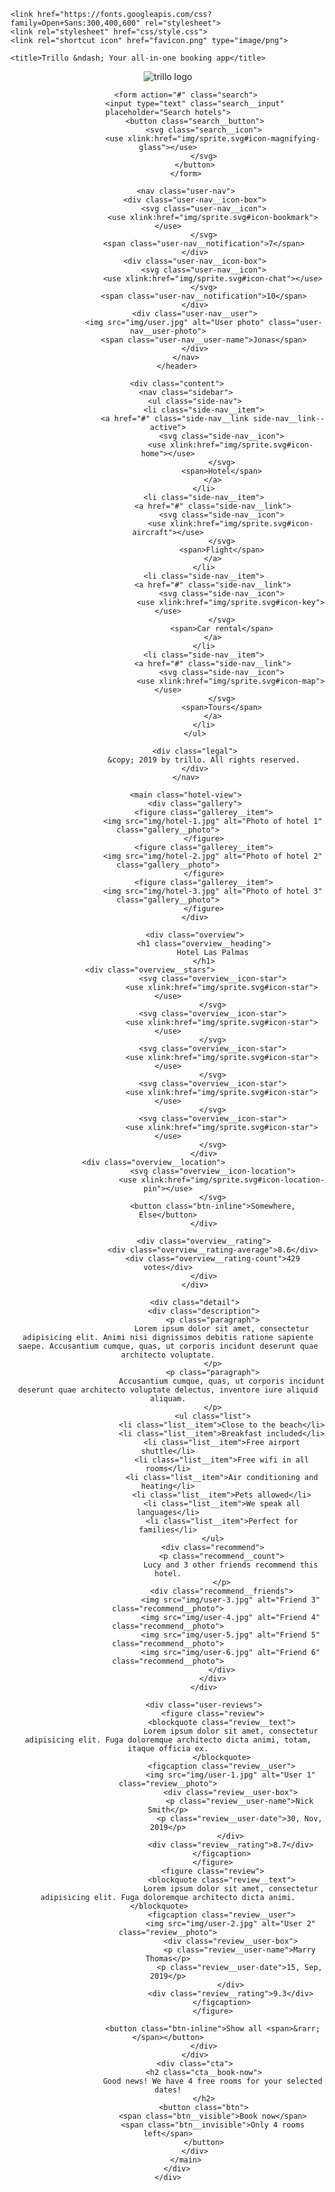 <!DOCTYPE html>
<html lang="en">
<head>
    <meta charset="UTF-8">
    <meta name="viewport" content="width=device-width, initial-scale=1.0">
    <meta http-equiv="X-UA-Compatible" content="ie=edge">

    <link href="https://fonts.googleapis.com/css?family=Open+Sans:300,400,600" rel="stylesheet">
    <link rel="stylesheet" href="css/style.css">
    <link rel="shortcut icon" href="favicon.png" type="image/png">

    <title>Trillo &ndash; Your all-in-one booking app</title>
</head>
<body>
    <div class="container">
        <header class="header">
            <img src="img/logo.png" alt="trillo logo" class="logo">

            <form action="#" class="search">
                <input type="text" class="search__input" placeholder="Search hotels">
                <button class="search__button">
                    <svg class="search__icon">
                        <use xlink:href="img/sprite.svg#icon-magnifying-glass"></use>
                    </svg>
                </button>
            </form>
            
            <nav class="user-nav">
                <div class="user-nav__icon-box">
                    <svg class="user-nav__icon">
                        <use xlink:href="img/sprite.svg#icon-bookmark"></use>
                    </svg>
                    <span class="user-nav__notification">7</span>
                </div>
                <div class="user-nav__icon-box">
                    <svg class="user-nav__icon">
                        <use xlink:href="img/sprite.svg#icon-chat"></use>
                    </svg>
                    <span class="user-nav__notification">10</span>
                </div>
                <div class="user-nav__user">
                    <img src="img/user.jpg" alt="User photo" class="user-nav__user-photo">
                    <span class="user-nav__user-name">Jonas</span>
                </div>
            </nav>
        </header>

        <div class="content">
            <nav class="sidebar">
                <ul class="side-nav">
                    <li class="side-nav__item">
                        <a href="#" class="side-nav__link side-nav__link--active">
                            <svg class="side-nav__icon">
                                <use xlink:href="img/sprite.svg#icon-home"></use>
                            </svg>
                            <span>Hotel</span>
                        </a>
                    </li>
                    <li class="side-nav__item">
                        <a href="#" class="side-nav__link">
                            <svg class="side-nav__icon">
                                <use xlink:href="img/sprite.svg#icon-aircraft"></use>
                            </svg>
                            <span>Flight</span>
                        </a>
                    </li>
                    <li class="side-nav__item">
                        <a href="#" class="side-nav__link">
                            <svg class="side-nav__icon">
                                <use xlink:href="img/sprite.svg#icon-key"></use>
                            </svg>
                            <span>Car rental</span>
                        </a>
                    </li>
                    <li class="side-nav__item">
                        <a href="#" class="side-nav__link">
                            <svg class="side-nav__icon">
                                <use xlink:href="img/sprite.svg#icon-map"></use>
                            </svg>
                            <span>Tours</span>
                        </a>
                    </li>
                </ul>
                
                <div class="legal">
                    &copy; 2019 by trillo. All rights reserved.
                </div>
            </nav>
            
            <main class="hotel-view">
                <div class="gallery">
                    <figure class="gallerey__item">
                        <img src="img/hotel-1.jpg" alt="Photo of hotel 1" class="gallery__photo">
                    </figure>
                    <figure class="gallerey__item">
                        <img src="img/hotel-2.jpg" alt="Photo of hotel 2" class="gallery__photo">
                    </figure>
                    <figure class="gallerey__item">
                        <img src="img/hotel-3.jpg" alt="Photo of hotel 3" class="gallery__photo">
                    </figure>
                </div>
                
                <div class="overview">
                    <h1 class="overview__heading">
                        Hotel Las Palmas
                    </h1>
                    <div class="overview__stars">                        
                        <svg class="overview__icon-star">
                            <use xlink:href="img/sprite.svg#icon-star"></use>
                        </svg>
                        <svg class="overview__icon-star">
                            <use xlink:href="img/sprite.svg#icon-star"></use>
                        </svg>
                        <svg class="overview__icon-star">
                            <use xlink:href="img/sprite.svg#icon-star"></use>
                        </svg>
                        <svg class="overview__icon-star">
                            <use xlink:href="img/sprite.svg#icon-star"></use>
                        </svg>
                        <svg class="overview__icon-star">
                            <use xlink:href="img/sprite.svg#icon-star"></use>
                        </svg>
                    </div>
                    <div class="overview__location">                        
                        <svg class="overview__icon-location">
                            <use xlink:href="img/sprite.svg#icon-location-pin"></use>
                        </svg>
                        <button class="btn-inline">Somewhere, Else</button>
                    </div>

                    <div class="overview__rating">
                        <div class="overview__rating-average">8.6</div>
                        <div class="overview__rating-count">429 votes</div>
                    </div>
                </div>

                <div class="detail">
                    <div class="description">
                        <p class="paragraph">
                            Lorem ipsum dolor sit amet, consectetur adipisicing elit. Animi nisi dignissimos debitis ratione sapiente saepe. Accusantium cumque, quas, ut corporis incidunt deserunt quae architecto voluptate.
                        </p>
                        <p class="paragraph">
                            Accusantium cumque, quas, ut corporis incidunt deserunt quae architecto voluptate delectus, inventore iure aliquid aliquam.
                        </p>
                        <ul class="list">
                            <li class="list__item">Close to the beach</li>
                            <li class="list__item">Breakfast included</li>
                            <li class="list__item">Free airport shuttle</li>
                            <li class="list__item">Free wifi in all rooms</li>
                            <li class="list__item">Air conditioning and heating</li>
                            <li class="list__item">Pets allowed</li>
                            <li class="list__item">We speak all languages</li>
                            <li class="list__item">Perfect for families</li>
                        </ul>
                        <div class="recommend">
                            <p class="recommend__count">
                                Lucy and 3 other friends recommend this hotel.
                            </p>
                            <div class="recommend__friends">
                                <img src="img/user-3.jpg" alt="Friend 3" class="recommend__photo">
                                <img src="img/user-4.jpg" alt="Friend 4" class="recommend__photo">
                                <img src="img/user-5.jpg" alt="Friend 5" class="recommend__photo">
                                <img src="img/user-6.jpg" alt="Friend 6" class="recommend__photo">
                            </div>
                        </div>
                    </div>

                    <div class="user-reviews">
                        <figure class="review">
                            <blockquote class="review__text">
                                Lorem ipsum dolor sit amet, consectetur adipisicing elit. Fuga doloremque architecto dicta animi, totam, itaque officia ex.
                            </blockquote>
                            <figcaption class="review__user">
                                <img src="img/user-1.jpg" alt="User 1" class="review__photo">
                                <div class="review__user-box">
                                    <p class="review__user-name">Nick Smith</p>
                                    <p class="review__user-date">30, Nov, 2019</p>
                                </div>
                                <div class="review__rating">8.7</div>
                            </figcaption>
                        </figure>
                        <figure class="review">
                            <blockquote class="review__text">
                                Lorem ipsum dolor sit amet, consectetur adipisicing elit. Fuga doloremque architecto dicta animi.
                            </blockquote>                            
                            <figcaption class="review__user">
                                <img src="img/user-2.jpg" alt="User 2" class="review__photo">
                                <div class="review__user-box">
                                    <p class="review__user-name">Marry Thomas</p>
                                    <p class="review__user-date">15, Sep, 2019</p>
                                </div>
                                <div class="review__rating">9.3</div>
                            </figcaption>
                        </figure>

                        <button class="btn-inline">Show all <span>&rarr;</span></button>
                    </div>
                </div>
                <div class="cta">
                    <h2 class="cta__book-now">
                        Good news! We have 4 free rooms for your selected dates!
                    </h2>
                    <button class="btn">
                        <span class="btn__visible">Book now</span>
                        <span class="btn__invisible">Only 4 rooms left</span>
                    </button>
                </div>
            </main>
        </div>
    </div>
</body>
</html>
